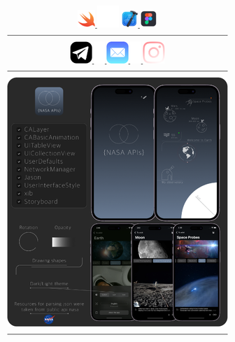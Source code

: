 <div align="center">
  
  <div align="center">
  <a href=https://www.instagram.com/iamkorobitsyn>
    <img src="https://github.com/iamkorobitsyn/iamkorobitsyn/blob/main/swiftIcon.png"
         alt="LinkedIn Badge" title="Instagram" alt="Java" width="40" height="40"/>
</a>

<img src="https://github.com/iamkorobitsyn/iamkorobitsyn/blob/main/headSeparator.png" alt="" title="" alt="" width="50" height="50"/> 
</a>
<a href=https://www.instagram.com/iamkorobitsyn>
    <img src="https://github.com/iamkorobitsyn/iamkorobitsyn/blob/main/xcodeIcon.png"
         alt="LinkedIn Badge" title="Instagram" alt="Java" width="40" height="40"/>
</a>
<a href=https://www.instagram.com/iamkorobitsyn>
   <img src="https://github.com/iamkorobitsyn/iamkorobitsyn/blob/main/figmaIcon.png"
        alt="LinkedIn Badge" title="Instagram" alt="Java" width="40" height="40"/>
  
---
  
</div>

<div align="center">
  <a href=https://www.instagram.com/iamkorobitsyn>
    <img src="https://github.com/iamkorobitsyn/iamkorobitsyn/blob/main/telegramIcon.png"
         alt="LinkedIn Badge" title="Instagram" alt="Java" width="50" height="50"/>
  </a>
  
  <a href=https://www.instagram.com/iamkorobitsyn>
    <img src="https://github.com/iamkorobitsyn/iamkorobitsyn/blob/main/socialSeparator.png"
         alt="" title="" alt="" width="25" height="50"/>
  </a>
   <a href=https://www.instagram.com/iamkorobitsyn>
    <img src="https://github.com/iamkorobitsyn/iamkorobitsyn/blob/main/mailIcon.png"
         alt="LinkedIn Badge" title="Instagram" alt="Java" width="50" height="50"/>
  </a>
  
  <a href=https://www.instagram.com/iamkorobitsyn>
    <img src="https://github.com/iamkorobitsyn/iamkorobitsyn/blob/main/socialSeparator.png"
         alt="" title="" alt="" width="25" height="50"/>
  </a>
   <a href=https://www.instagram.com/iamkorobitsyn>
    <img src="https://github.com/iamkorobitsyn/iamkorobitsyn/blob/main/istagramIcon.png"
         alt="LinkedIn Badge" title="Instagram" alt="Java" width="50" height="50"/>
  </a>
</div>



</pre>



<div id="header" align="center">

---

</a>
   <a href=https://github.com/iamkorobitsyn/NASA-APIs>
    <img src="https://github.com/iamkorobitsyn/iamkorobitsyn/blob/main/nasaApisTest.png"
         alt="" title="NASA APIs" alt="Swift"/>
</a>
  

</div>

<div align="center">

</div>

---

<div id="header" align="center">




</div>

